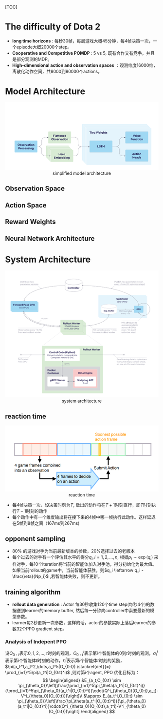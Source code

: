 [TOC]

# The difficulty of Dota 2

- **long time horizons** : 每秒30帧，每局游戏大概45分钟，每4帧决策一次，一个episode大概20000个step。
- **Cooperative and Competitive POMDP** : 5 vs 5, 既有合作又有竞争，并且是部分观测的MDP。
- **High-dimensional action and observation spaces** ：观测维度16000维，离散化动作空间，共8000到80000个actions。

# Model Architecture

<center>
    <img src="./model.png">
    <br>
    <div>
        simplified model architecture
    </div>
</center>

## Observation Space

## Action Space

## Reward Weights

## Neural Network Architecture

# System Architecture

<center>
    <img src = "system.png">
    <br>
    <div>
        system architecture
    </div>
</center>

## reaction time

<center>
    <img src="reaction time.png">
    <div>
        reaction time
    </div>
</center>

- 每4帧决策一次，设决策时刻为$T$, 做出的动作将在$T+1$时刻直行，即$T$时刻执行$T-1$时刻的动作
- 每个动作中有一个维度输出将在接下来的4帧中哪一帧执行此动作。这样延迟在5帧到8帧之间（167ms到267ms)

## opponent sampling 

- 80% 的游戏对手为当前最新版本的参数，20%选择过去的老版本
- 每个过去的对手有一个评估其水平的得分$q_i, i=1,2,\dots,n$, 根据$p_i \sim \exp{(q_i)}$ 采样对手，每10个iteration将当前的智能体加入对手池，得分初始化为最大值。如果当前rollout的game中，当前智能体获胜，则$q_i \leftarrow q_i - \frac{\eta}{Np_i}$ ,若智能体失败，则不更新。

## training algorithm

- **rollout data generation** : Actor 每30秒收集120个time step(每秒4个)的数据送到learner的memory buffer, 然后每一分钟向controller中索要最新的模型参数。
- learner每2秒更新一次参数，这样的话，actor的参数实际上落后learner的参数32个PPO gradient step。

### Analysis of Indepent PPO

设$O_{0:t}$表示$0,1,2,\dots,t$时刻的观测，$O_{0:t}^{i}$表示第$i$个智能体的0到$t$时刻的观测，$a_t^{i}$表示第$i$个智能体$t$时刻的动作，$r_t^i$表示第$i$个智能体$t$时刻的奖励，$\pi(a_t^1,a_t^2,\dots,a_t^5|O_{0:t}) \stackrel{def}{=} \prod_{i=1}^5\pi(a_t^i|O_{0:t}^i)$ ,则对第i个agent, PPO 优化目标为：
$$
\begin{aligned}
&E_{a_t,O_{0:t} \sim \pi_{\theta_0}}\left[\frac{\prod_{i=1}^5\pi_\theta(a_t^i|O_{0:t}^i)}{\prod_{i=1}^5\pi_{\theta_0}(a_t^i|O_{0:t}^i)}\cdot(Q^i_{\theta_0}(O_{0:t},a_t)-V^i_{\theta_0}(O_{0:t}))\right]\\
&\approx E_{a_t^i,O_{0:t} \sim \pi_{\theta_0}}\left[\frac{\pi_\theta(a_t^i|O_{0:t}^i)}{\pi_{\theta_0}(a_t^i|O_{0:t}^i)}\cdot(Q^i_{\theta_0}(O_{0:t},a_t^i)-V^i_{\theta_0}(O_{0:t}))\right]
\end{aligned}
$$












  








